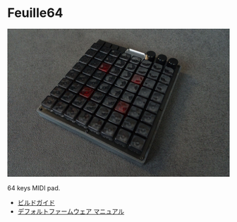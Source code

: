# Feuille64

![Feuille64](images/main_image.jpg)

64 keys MIDI pad.

- [ビルドガイド](/docs/buildguide_jp.md)
- [デフォルトファームウェア マニュアル](/docs/fw_manual_jp.md)
